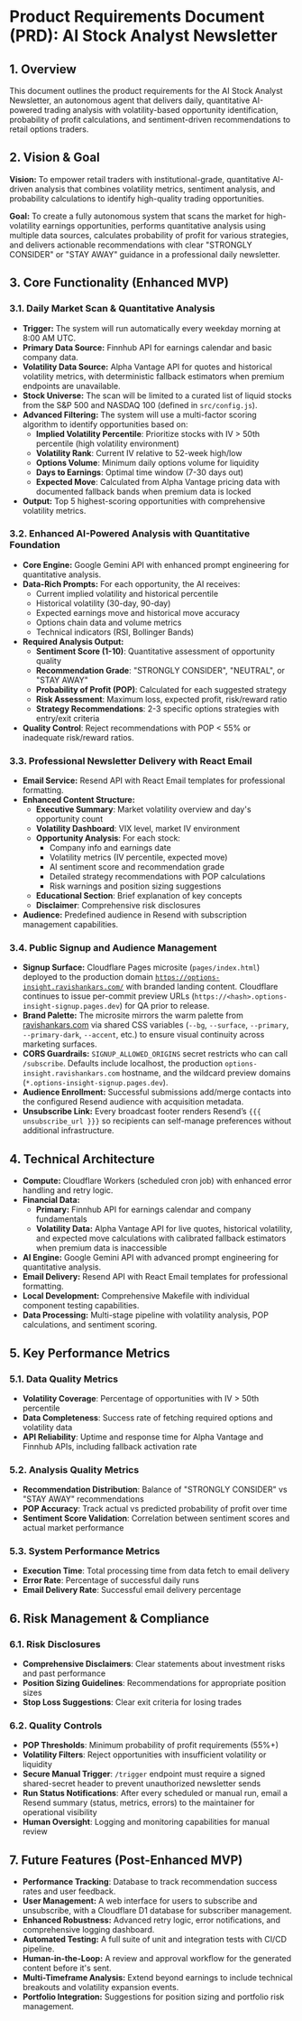 # Product Requirements Document (PRD): AI Stock Analyst Newsletter

## 1. Overview

This document outlines the product requirements for the AI Stock Analyst Newsletter, an autonomous agent that delivers daily, quantitative AI-powered trading analysis with volatility-based opportunity identification, probability of profit calculations, and sentiment-driven recommendations to retail options traders.

## 2. Vision & Goal

**Vision:** To empower retail traders with institutional-grade, quantitative AI-driven analysis that combines volatility metrics, sentiment analysis, and probability calculations to identify high-quality trading opportunities.

**Goal:** To create a fully autonomous system that scans the market for high-volatility earnings opportunities, performs quantitative analysis using multiple data sources, calculates probability of profit for various strategies, and delivers actionable recommendations with clear "STRONGLY CONSIDER" or "STAY AWAY" guidance in a professional daily newsletter.

## 3. Core Functionality (Enhanced MVP)

### 3.1. Daily Market Scan & Quantitative Analysis

-   **Trigger:** The system will run automatically every weekday morning at 8:00 AM UTC.
-   **Primary Data Source:** Finnhub API for earnings calendar and basic company data.
-   **Volatility Data Source:** Alpha Vantage API for quotes and historical volatility metrics, with deterministic fallback estimators when premium endpoints are unavailable.
-   **Stock Universe:** The scan will be limited to a curated list of liquid stocks from the S&P 500 and NASDAQ 100 (defined in `src/config.js`).
-   **Advanced Filtering:** The system will use a multi-factor scoring algorithm to identify opportunities based on:
    -   **Implied Volatility Percentile**: Prioritize stocks with IV > 50th percentile (high volatility environment)
    -   **Volatility Rank**: Current IV relative to 52-week high/low
    -   **Options Volume**: Minimum daily options volume for liquidity
    -   **Days to Earnings**: Optimal time window (7-30 days out)
    -   **Expected Move**: Calculated from Alpha Vantage pricing data with documented fallback bands when premium data is locked
-   **Output:** Top 5 highest-scoring opportunities with comprehensive volatility metrics.

### 3.2. Enhanced AI-Powered Analysis with Quantitative Foundation

-   **Core Engine:** Google Gemini API with enhanced prompt engineering for quantitative analysis.
-   **Data-Rich Prompts:** For each opportunity, the AI receives:
    -   Current implied volatility and historical percentile
    -   Historical volatility (30-day, 90-day)
    -   Expected earnings move and historical move accuracy
    -   Options chain data and volume metrics
    -   Technical indicators (RSI, Bollinger Bands)
-   **Required Analysis Output:**
    -   **Sentiment Score (1-10)**: Quantitative assessment of opportunity quality
    -   **Recommendation Grade**: "STRONGLY CONSIDER", "NEUTRAL", or "STAY AWAY"
    -   **Probability of Profit (POP)**: Calculated for each suggested strategy
    -   **Risk Assessment**: Maximum loss, expected profit, risk/reward ratio
    -   **Strategy Recommendations**: 2-3 specific options strategies with entry/exit criteria
-   **Quality Control**: Reject recommendations with POP < 55% or inadequate risk/reward ratios.

### 3.3. Professional Newsletter Delivery with React Email

-   **Email Service:** Resend API with React Email templates for professional formatting.
-   **Enhanced Content Structure:**
    -   **Executive Summary**: Market volatility overview and day's opportunity count
    -   **Volatility Dashboard**: VIX level, market IV environment
    -   **Opportunity Analysis**: For each stock:
        -   Company info and earnings date
        -   Volatility metrics (IV percentile, expected move)
        -   AI sentiment score and recommendation grade
        -   Detailed strategy recommendations with POP calculations
        -   Risk warnings and position sizing suggestions
    -   **Educational Section**: Brief explanation of key concepts
    -   **Disclaimer**: Comprehensive risk disclosures
-   **Audience:** Predefined audience in Resend with subscription management capabilities.

### 3.4. Public Signup and Audience Management

-   **Signup Surface:** Cloudflare Pages microsite (`pages/index.html`) deployed to the production domain [`https://options-insight.ravishankars.com/`](https://options-insight.ravishankars.com/) with branded landing content. Cloudflare continues to issue per-commit preview URLs (`https://<hash>.options-insight-signup.pages.dev`) for QA prior to release.
-   **Brand Palette:** The microsite mirrors the warm palette from [ravishankars.com](https://ravishankars.com/) via shared CSS variables (`--bg`, `--surface`, `--primary`, `--primary-dark`, `--accent`, etc.) to ensure visual continuity across marketing surfaces.
-   **CORS Guardrails:** `SIGNUP_ALLOWED_ORIGINS` secret restricts who can call `/subscribe`. Defaults include localhost, the production `options-insight.ravishankars.com` hostname, and the wildcard preview domains (`*.options-insight-signup.pages.dev`).
-   **Audience Enrollment:** Successful submissions add/merge contacts into the configured Resend audience with acquisition metadata.
-   **Unsubscribe Link:** Every broadcast footer renders Resend’s `{{{ unsubscribe_url }}}` so recipients can self-manage preferences without additional infrastructure.

## 4. Technical Architecture

-   **Compute:** Cloudflare Workers (scheduled cron job) with enhanced error handling and retry logic.
-   **Financial Data:** 
    -   **Primary:** Finnhub API for earnings calendar and company fundamentals
    -   **Volatility Data:** Alpha Vantage API for live quotes, historical volatility, and expected move calculations with calibrated fallback estimators when premium data is inaccessible
-   **AI Engine:** Google Gemini API with advanced prompt engineering for quantitative analysis.
-   **Email Delivery:** Resend API with React Email templates for professional formatting.
-   **Local Development:** Comprehensive Makefile with individual component testing capabilities.
-   **Data Processing:** Multi-stage pipeline with volatility analysis, POP calculations, and sentiment scoring.

## 5. Key Performance Metrics

### 5.1. Data Quality Metrics
-   **Volatility Coverage**: Percentage of opportunities with IV > 50th percentile
-   **Data Completeness**: Success rate of fetching required options and volatility data
-   **API Reliability**: Uptime and response time for Alpha Vantage and Finnhub APIs, including fallback activation rate

### 5.2. Analysis Quality Metrics
-   **Recommendation Distribution**: Balance of "STRONGLY CONSIDER" vs "STAY AWAY" recommendations
-   **POP Accuracy**: Track actual vs predicted probability of profit over time
-   **Sentiment Score Validation**: Correlation between sentiment scores and actual market performance

### 5.3. System Performance Metrics
-   **Execution Time**: Total processing time from data fetch to email delivery
-   **Error Rate**: Percentage of successful daily runs
-   **Email Delivery Rate**: Successful email delivery percentage

## 6. Risk Management & Compliance

### 6.1. Risk Disclosures
-   **Comprehensive Disclaimers**: Clear statements about investment risks and past performance
-   **Position Sizing Guidelines**: Recommendations for appropriate position sizes
-   **Stop Loss Suggestions**: Clear exit criteria for losing trades

### 6.2. Quality Controls
-   **POP Thresholds**: Minimum probability of profit requirements (55%+)
-   **Volatility Filters**: Reject opportunities with insufficient volatility or liquidity
-   **Secure Manual Trigger**: `/trigger` endpoint must require a signed shared-secret header to prevent unauthorized newsletter sends
-   **Run Status Notifications**: After every scheduled or manual run, email a Resend summary (status, metrics, errors) to the maintainer for operational visibility
-   **Human Oversight**: Logging and monitoring capabilities for manual review

## 7. Future Features (Post-Enhanced MVP)

-   **Performance Tracking**: Database to track recommendation success rates and user feedback.
-   **User Management:** A web interface for users to subscribe and unsubscribe, with a Cloudflare D1 database for subscriber management.
-   **Enhanced Robustness:** Advanced retry logic, error notifications, and comprehensive logging dashboard.
-   **Automated Testing:** A full suite of unit and integration tests with CI/CD pipeline.
-   **Human-in-the-Loop:** A review and approval workflow for the generated content before it's sent.
-   **Multi-Timeframe Analysis:** Extend beyond earnings to include technical breakouts and volatility expansion events.
-   **Portfolio Integration:** Suggestions for position sizing and portfolio risk management.
